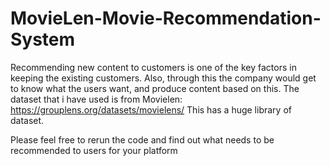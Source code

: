 # MovieLen-Movie-Recommendation-System
Recommending new content to customers is one of the key factors in keeping the existing customers. 
Also, through this the company would get to know what the users want, and produce content based on this.
The dataset that i have used is from Movielen: https://grouplens.org/datasets/movielens/
This has a huge library of dataset.

Please feel free to rerun the code and find out what needs to be recommended to users for your platform

